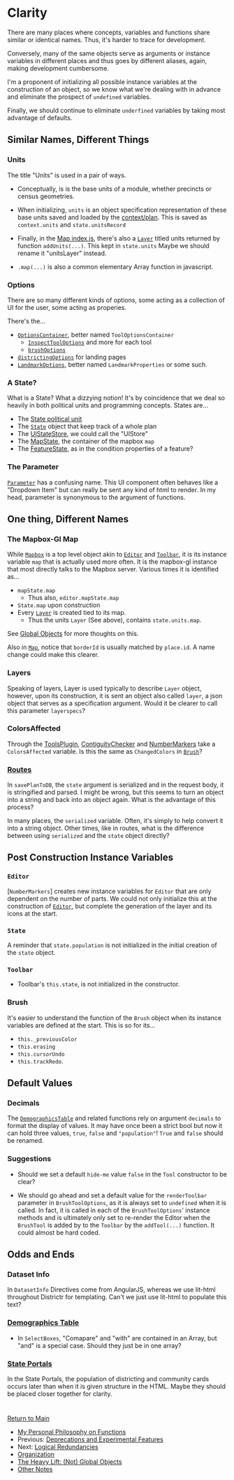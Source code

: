 # Clarity

There are many places where concepts, variables and functions share
similar or identical names. Thus, it's harder to trace for development.

Conversely, many of the same objects serve as arguments or instance
variables in different places and thus goes by different aliases, again,
making development cumbersome. 

I'm a proponent of initializing all possible instance variables at the
construction of an object, so we know what we're dealing with in advance
and eliminate the prospect of `undefined` variables.

Finally, we should continue to eliminate `underfined` variables by
taking most advantage of defaults.

## Similar Names, Different Things

### Units

The title "Units" is used in a pair of ways.

- Conceptually, is is the base units of a module, whether precincts or
census geometries. 

- When initializing, `units` is an object specification representation
of these base units saved and loaded by the [context/plan]. This is
saved as `context.units` and `state.unitsRecord`

- Finally, in the [Map index.js], there's also a [`Layer`] titled units
returned by function `addUnits(...)`. This kept in `state.units`
Maybe we should rename it "unitsLayer" instead. 

- `.map(...)` is also a common elementary Array function in javascript.

### Options

There are so many different kinds of options, some acting as a
collection of UI for the user, some acting as properies.

There's the...
- [`OptionsContainer`], better named `ToolOptionsContainer`
  - [`InspectToolOptions`] and more for each tool
  - [`brushOptions`]
- [`districtingOptions`] for landing pages
- [`LandmarkOptions`], better named `LandmarkProperties` or some such.

### A State?
What is a State? What a dizzying notion! It's by coincidence that we
deal so heavily in both political units and programming concepts. States
are...
  - The [State political unit]
  - The [`State`] object that keep track of a whole plan
  - The [UIStateStore], we could call the "UIStore"
  - The [MapState], the container of the mapbox `map`
  - The [FeatureState], as in the condition properties of a feature?  

### The Parameter

[`Parameter`] has a confusing name. This UI component often behaves like
a "Dropdown Item" but can really be sent any kind of html to render. In
my head, parameter is synonymous to the argument of functions.

## One thing, Different Names

### The Mapbox-Gl Map

While [`Mapbox`] is a top level object akin to [`Editor`] and
[`Toolbar`], it is its instance variable `map` that is actually used
more often. It is the mapbox-gl instance that most directly talks to the
Mapbox server. Various times it is identified as...
- `mapState.map`
  - Thus also, `editor.mapState.map`
- `State.map` upon construction 
- Every [`Layer`] is created tied to its map.
  - Thus the units `Layer` (See above), contains `state.units.map`.

See [Global Objects] for more thoughts on this.  

Also in [`Map`], notice that `borderId` is usually matched by
`place.id`. A name change could make this clearer. 

### Layers

Speaking of layers, Layer is used typically to describe `Layer` object,
however, upon its construction, it is sent an object also called
`layer`, a json object that serves as a specification argument. Would it
be clearer to call this parameter `layerspecs`? 

### ColorsAffected

Through the [ToolsPlugin], [ContiguityChecker] and [NumberMarkers] take
a `ColorsAffected` variable. Is this the same as `ChangedColors` in 
[`Brush`]? 

### [Routes]

In `savePlanToDB`, the `state` argument is serialized and in the
request body, it is stringified and parsed. I might be wrong, but this
seems to turn an object into a string and back into an object again.
What is the advantage of this process?

In many places, the `serialized` variable. Often, it's simply to help
convert it into a string object. Other times, like in routes, what is
the difference between using `serialized` and the `state` object
directly?

## Post Construction Instance Variables 

### `Editor`

[`NumberMarkers`] creates new instance variables for `Editor` that are
only dependent on the number of parts. We could not only initialize this
at the construction of [`Editor`], but complete the generation of the
layer and its icons at the start.

### `State`

A reminder that `state.population` is not initialized in the initial
creation of the `state` object.

### `Toolbar`
- Toolbar's `this.state`, is not initialized in the constructor.

### Brush
It's easier to understand the function of the `Brush` object when its
instance variables are defined at the start. This is so for its...
- `this._previousColor`
- `this.erasing`
- `this.cursorUndo`
- `this.trackRedo`.

## Default Values

### Decimals

The [`DemographicsTable`] and related functions rely on argument
`decimals` to format the display of values. It may have once been a
strict bool but now it can hold three values, `true`, `false` and
`"population"`! `True` and `false` should be renamed. 

### Suggestions
- Should we set a default `hide-me` value `false` in the `Tool`
constructor to be clear?

- We should go ahead and set a default value for the `renderToolbar`
parameter in `BrushToolOptions`, as it is always set to `undefined` when
it is called. In fact, it is called in each of the `BrushToolOptions`'
instance methods and is ultimately only set to re-render the Editor when
the `BrushTool` is added by to the `Toolbar` by the `addTool(...)`
function. It could almost be hard coded. 

## Odds and Ends

### Dataset Info

In `DatasetInfo` Directives come from AngularJS, whereas we use lit-html
throughout Districtr for templating. Can't we just use lit-html to
populate this text?

### [Demographics Table]

- In `SelectBoxes`, "Comapare" and "with" are contained in an Array, but
"and" is a special case. Should they just be in one array?

### [State Portals]

In the State Portals, the population of districting and community
cards occurs later than when it is given structure in the HTML. Maybe
they should be placed closer together for clarity.

# #
[Return to Main](../README.md)
- [My Personal Philosophy on Functions](./11suggestions/philosophy.md)
- Previous: [Deprecations and Experimental Features](./11suggestions/deprecations.md)
- Next: [Logical Redundancies](./11suggestions/logic.md)
- [Organization](./11suggestions/organizing.md)
- [The Heavy Lift: (Not) Global Objects](./11suggestions/globalobjects.md)
- [Other Notes](./11suggestions/other.md)

[context/plan]: ../01contextplan/plancontext.md
[`State`]: ../01contextplan/state.md

[Map index.js]: ../02editormap/map.md
[`Layer`]: ../02editormap/layer.md
[MapState]: ../02editormap/map.md
[`Mapbox`]: ../02editormap/map.md
[`Editor`]: ../02editormap/editor.md
[`Layer`]: ../02editormap/layer.md
[`Map`]: ../02editormap/map.md
[NumberMarkers]: ../02editormap/numbermarkers.md

[UIStateStore]: ../03toolsplugins/uistatestore.md
[`InspectToolOptions`]: ../03toolsplugins/inspecttool.md
[`OptionsContainer`]: ../03toolsplugins/optionscontainer.md
[`brushOptions`]: ../04drawing/brush.md
[`Toolbar`]: ../03toolsplugins/toolbar.md
[`Parameter`]: ../03toolsplugins/uicomponents.md
[ToolsPlugin]: ../03toolsplugins/toolsplugin.md

[FeatureState]: ../04drawing/brush.md
[ContiguityChecker]: ../04drawing/contiguity.md
[`Brush`]: ../04drawing/brush.md

[`LandmarkOptions`]: ../05landmarks/landmarksclass.md

[Demographics Table]: ../06charts/demographicstable.md 
[DemographicsTable]: ../06charts/demographicstable.md 
[`DemographicsTable`]: ../06charts/demographicstable.md
[`DatasetInfo`]: ../06charts/datasetinfo.md

[`districtingOptions`]: ../07portals/districtrstateportals.md
[State political unit]: ../07portals/districtrstateportals.md
[State Portals]: ../07portals/districtrstateportals.md

[Global Objects]: ../09deployment/globals.md
[Routes]: ../09deployment/routes.md